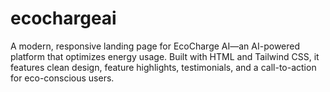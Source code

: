 # ecochargeai
A modern, responsive landing page for EcoCharge AI—an AI-powered platform that optimizes energy usage. Built with HTML and Tailwind CSS, it features clean design, feature highlights, testimonials, and a call-to-action for eco-conscious users.
